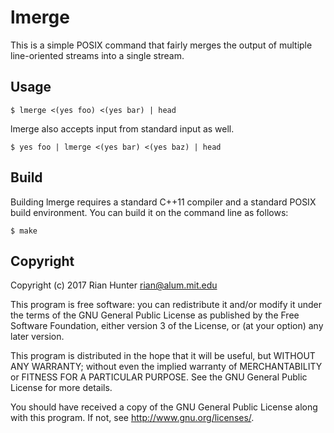 lmerge
========

This is a simple POSIX command that fairly merges the output of
multiple line-oriented streams into a single stream.

Usage
-----

    $ lmerge <(yes foo) <(yes bar) | head

lmerge also accepts input from standard input as well.

    $ yes foo | lmerge <(yes bar) <(yes baz) | head

Build
-----

Building lmerge requires a standard C++11 compiler and a standard
POSIX build environment. You can build it on the command line as
follows:

    $ make

Copyright
---------

Copyright (c) 2017 Rian Hunter <rian@alum.mit.edu>

This program is free software: you can redistribute it and/or modify
it under the terms of the GNU General Public License as published by
the Free Software Foundation, either version 3 of the License, or
(at your option) any later version.

This program is distributed in the hope that it will be useful,
but WITHOUT ANY WARRANTY; without even the implied warranty of
MERCHANTABILITY or FITNESS FOR A PARTICULAR PURPOSE.  See the
GNU General Public License for more details.

You should have received a copy of the GNU General Public License
along with this program.  If not, see <http://www.gnu.org/licenses/>.
